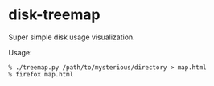 disk-treemap
============

Super simple disk usage visualization.

Usage:

    % ./treemap.py /path/to/mysterious/directory > map.html
    % firefox map.html
